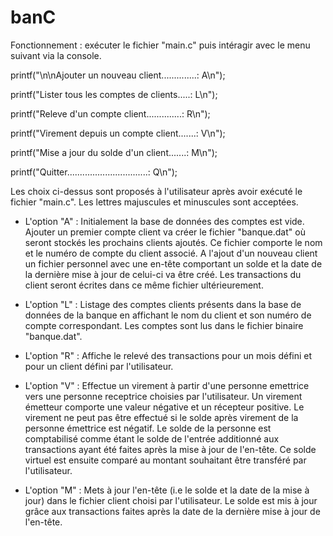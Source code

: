 # banC
Fonctionnement : exécuter le fichier "main.c" puis intéragir avec le menu suivant via la console.

printf("\n\nAjouter un nouveau client..............: A\n");

printf("Lister tous les comptes de clients.....: L\n");

printf("Releve d'un compte client..............: R\n");

printf("Virement depuis un compte client.......: V\n");

printf("Mise a jour du solde d'un client.......: M\n");

printf("Quitter................................: Q\n");


Les choix ci-dessus sont proposés à l'utilisateur après avoir exécuté le fichier "main.c".
Les lettres majuscules et minuscules sont acceptées.

- L'option "A" : Initialement la base de données des comptes est vide. Ajouter un premier compte client va créer le fichier "banque.dat" où seront stockés les prochains clients ajoutés. Ce fichier comporte le nom et le numéro de compte du client associé. A l'ajout d'un nouveau client un fichier personnel avec une en-tête comportant un solde et la date de la dernière mise à jour de celui-ci va être créé. Les transactions du client seront écrites dans ce même fichier ultérieurement.

- L'option "L" : Listage des comptes clients présents dans la base de données de la banque en affichant le nom du client et son numéro de compte correspondant. Les comptes sont lus dans le fichier binaire "banque.dat".

- L'option "R" : Affiche le relevé des transactions pour un mois défini et pour un client défini par l'utilisateur.

- L'option "V" : Effectue un virement à partir d'une personne emettrice vers une personne receptrice choisies par l'utilisateur. Un virement émetteur comporte une valeur négative et un récepteur positive. Le virement ne peut pas être effectué si le solde après virement de la personne émettrice est négatif. Le solde de la personne est comptabilisé comme étant le solde de l'entrée additionné aux transactions ayant été faites après la mise à jour de l'en-tête. Ce solde virtuel est ensuite comparé au montant souhaitant être transféré par l'utilisateur.

- L'option "M" : Mets à jour l'en-tête (i.e le solde et la date de la mise à jour) dans le fichier client choisi par l'utilisateur. Le solde est mis à jour grâce aux transactions faites après la date de la dernière mise à jour de l'en-tête. 

